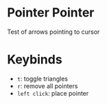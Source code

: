 # Pointer Pointer
Test of arrows pointing to cursor

# Keybinds
 - ``t``: toggle triangles
 - ``r``: remove all pointers
 - ``left click``: place pointer
